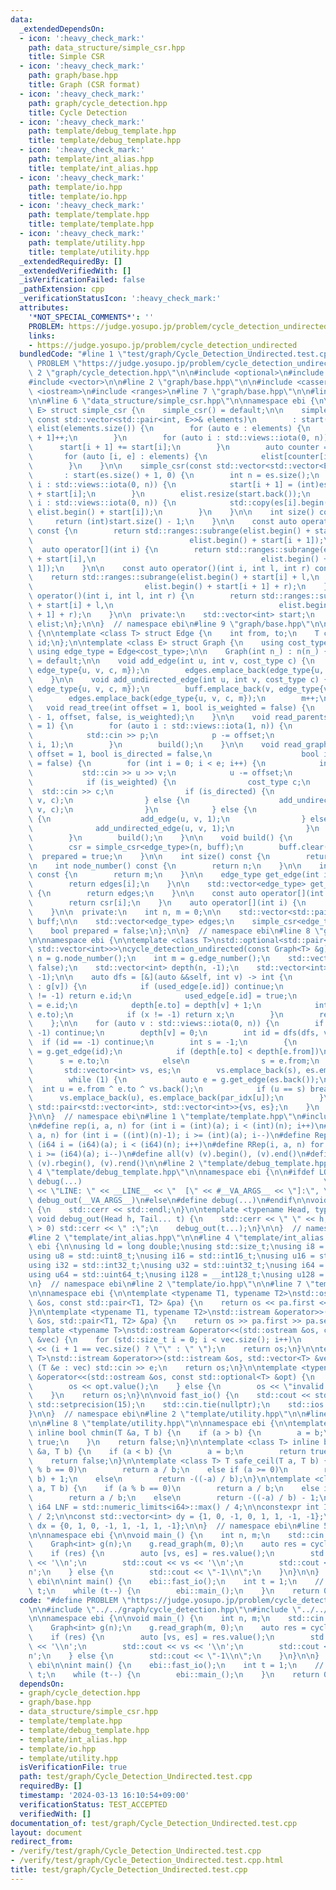 ```yaml
---
data:
  _extendedDependsOn:
  - icon: ':heavy_check_mark:'
    path: data_structure/simple_csr.hpp
    title: Simple CSR
  - icon: ':heavy_check_mark:'
    path: graph/base.hpp
    title: Graph (CSR format)
  - icon: ':heavy_check_mark:'
    path: graph/cycle_detection.hpp
    title: Cycle Detection
  - icon: ':heavy_check_mark:'
    path: template/debug_template.hpp
    title: template/debug_template.hpp
  - icon: ':heavy_check_mark:'
    path: template/int_alias.hpp
    title: template/int_alias.hpp
  - icon: ':heavy_check_mark:'
    path: template/io.hpp
    title: template/io.hpp
  - icon: ':heavy_check_mark:'
    path: template/template.hpp
    title: template/template.hpp
  - icon: ':heavy_check_mark:'
    path: template/utility.hpp
    title: template/utility.hpp
  _extendedRequiredBy: []
  _extendedVerifiedWith: []
  _isVerificationFailed: false
  _pathExtension: cpp
  _verificationStatusIcon: ':heavy_check_mark:'
  attributes:
    '*NOT_SPECIAL_COMMENTS*': ''
    PROBLEM: https://judge.yosupo.jp/problem/cycle_detection_undirected
    links:
    - https://judge.yosupo.jp/problem/cycle_detection_undirected
  bundledCode: "#line 1 \"test/graph/Cycle_Detection_Undirected.test.cpp\"\n#define\
    \ PROBLEM \"https://judge.yosupo.jp/problem/cycle_detection_undirected\"\n\n#line\
    \ 2 \"graph/cycle_detection.hpp\"\n\n#include <optional>\n#include <utility>\n\
    #include <vector>\n\n#line 2 \"graph/base.hpp\"\n\n#include <cassert>\n#include\
    \ <iostream>\n#include <ranges>\n#line 7 \"graph/base.hpp\"\n\n#line 2 \"data_structure/simple_csr.hpp\"\
    \n\n#line 6 \"data_structure/simple_csr.hpp\"\n\nnamespace ebi {\n\ntemplate <class\
    \ E> struct simple_csr {\n    simple_csr() = default;\n\n    simple_csr(int n,\
    \ const std::vector<std::pair<int, E>>& elements)\n        : start(n + 1, 0),\
    \ elist(elements.size()) {\n        for (auto e : elements) {\n            start[e.first\
    \ + 1]++;\n        }\n        for (auto i : std::views::iota(0, n)) {\n      \
    \      start[i + 1] += start[i];\n        }\n        auto counter = start;\n \
    \       for (auto [i, e] : elements) {\n            elist[counter[i]++] = e;\n\
    \        }\n    }\n\n    simple_csr(const std::vector<std::vector<E>>& es)\n \
    \       : start(es.size() + 1, 0) {\n        int n = es.size();\n        for (auto\
    \ i : std::views::iota(0, n)) {\n            start[i + 1] = (int)es[i].size()\
    \ + start[i];\n        }\n        elist.resize(start.back());\n        for (auto\
    \ i : std::views::iota(0, n)) {\n            std::copy(es[i].begin(), es[i].end(),\
    \ elist.begin() + start[i]);\n        }\n    }\n\n    int size() const {\n   \
    \     return (int)start.size() - 1;\n    }\n\n    const auto operator[](int i)\
    \ const {\n        return std::ranges::subrange(elist.begin() + start[i],\n  \
    \                                   elist.begin() + start[i + 1]);\n    }\n  \
    \  auto operator[](int i) {\n        return std::ranges::subrange(elist.begin()\
    \ + start[i],\n                                     elist.begin() + start[i +\
    \ 1]);\n    }\n\n    const auto operator()(int i, int l, int r) const {\n    \
    \    return std::ranges::subrange(elist.begin() + start[i] + l,\n            \
    \                         elist.begin() + start[i + 1] + r);\n    }\n    auto\
    \ operator()(int i, int l, int r) {\n        return std::ranges::subrange(elist.begin()\
    \ + start[i] + l,\n                                     elist.begin() + start[i\
    \ + 1] + r);\n    }\n\n  private:\n    std::vector<int> start;\n    std::vector<E>\
    \ elist;\n};\n\n}  // namespace ebi\n#line 9 \"graph/base.hpp\"\n\nnamespace ebi\
    \ {\n\ntemplate <class T> struct Edge {\n    int from, to;\n    T cost;\n    int\
    \ id;\n};\n\ntemplate <class E> struct Graph {\n    using cost_type = E;\n   \
    \ using edge_type = Edge<cost_type>;\n\n    Graph(int n_) : n(n_) {}\n\n    Graph()\
    \ = default;\n\n    void add_edge(int u, int v, cost_type c) {\n        buff.emplace_back(u,\
    \ edge_type{u, v, c, m});\n        edges.emplace_back(edge_type{u, v, c, m++});\n\
    \    }\n\n    void add_undirected_edge(int u, int v, cost_type c) {\n        buff.emplace_back(u,\
    \ edge_type{u, v, c, m});\n        buff.emplace_back(v, edge_type{v, u, c, m});\n\
    \        edges.emplace_back(edge_type{u, v, c, m});\n        m++;\n    }\n\n \
    \   void read_tree(int offset = 1, bool is_weighted = false) {\n        read_graph(n\
    \ - 1, offset, false, is_weighted);\n    }\n\n    void read_parents(int offset\
    \ = 1) {\n        for (auto i : std::views::iota(1, n)) {\n            int p;\n\
    \            std::cin >> p;\n            p -= offset;\n            add_undirected_edge(p,\
    \ i, 1);\n        }\n        build();\n    }\n\n    void read_graph(int e, int\
    \ offset = 1, bool is_directed = false,\n                    bool is_weighted\
    \ = false) {\n        for (int i = 0; i < e; i++) {\n            int u, v;\n \
    \           std::cin >> u >> v;\n            u -= offset;\n            v -= offset;\n\
    \            if (is_weighted) {\n                cost_type c;\n              \
    \  std::cin >> c;\n                if (is_directed) {\n                    add_edge(u,\
    \ v, c);\n                } else {\n                    add_undirected_edge(u,\
    \ v, c);\n                }\n            } else {\n                if (is_directed)\
    \ {\n                    add_edge(u, v, 1);\n                } else {\n      \
    \              add_undirected_edge(u, v, 1);\n                }\n            }\n\
    \        }\n        build();\n    }\n\n    void build() {\n        assert(!prepared);\n\
    \        csr = simple_csr<edge_type>(n, buff);\n        buff.clear();\n      \
    \  prepared = true;\n    }\n\n    int size() const {\n        return n;\n    }\n\
    \n    int node_number() const {\n        return n;\n    }\n\n    int edge_number()\
    \ const {\n        return m;\n    }\n\n    edge_type get_edge(int i) const {\n\
    \        return edges[i];\n    }\n\n    std::vector<edge_type> get_edges() const\
    \ {\n        return edges;\n    }\n\n    const auto operator[](int i) const {\n\
    \        return csr[i];\n    }\n    auto operator[](int i) {\n        return csr[i];\n\
    \    }\n\n  private:\n    int n, m = 0;\n\n    std::vector<std::pair<int,edge_type>>\
    \ buff;\n\n    std::vector<edge_type> edges;\n    simple_csr<edge_type> csr;\n\
    \    bool prepared = false;\n};\n\n}  // namespace ebi\n#line 8 \"graph/cycle_detection.hpp\"\
    \n\nnamespace ebi {\n\ntemplate <class T>\nstd::optional<std::pair<std::vector<int>,\
    \ std::vector<int>>>\ncycle_detection_undirected(const Graph<T> &g) {\n    int\
    \ n = g.node_number();\n    int m = g.edge_number();\n    std::vector<bool> used_edge(m,\
    \ false);\n    std::vector<int> depth(n, -1);\n    std::vector<int> par_idx(n,\
    \ -1);\n\n    auto dfs = [&](auto &&self, int v) -> int {\n        for (auto e\
    \ : g[v]) {\n            if (used_edge[e.id]) continue;\n            if (depth[e.to]\
    \ != -1) return e.id;\n            used_edge[e.id] = true;\n            par_idx[e.to]\
    \ = e.id;\n            depth[e.to] = depth[v] + 1;\n            int x = self(self,\
    \ e.to);\n            if (x != -1) return x;\n        }\n        return -1;\n\
    \    };\n\n    for (auto v : std::views::iota(0, n)) {\n        if (depth[v] !=\
    \ -1) continue;\n        depth[v] = 0;\n        int id = dfs(dfs, v);\n      \
    \  if (id == -1) continue;\n        int s = -1;\n        {\n            auto e\
    \ = g.get_edge(id);\n            if (depth[e.to] < depth[e.from])\n          \
    \      s = e.to;\n            else\n                s = e.from;\n        }\n \
    \       std::vector<int> vs, es;\n        vs.emplace_back(s), es.emplace_back(id);\n\
    \        while (1) {\n            auto e = g.get_edge(es.back());\n          \
    \  int u = e.from ^ e.to ^ vs.back();\n            if (u == s) break;\n      \
    \      vs.emplace_back(u), es.emplace_back(par_idx[u]);\n        }\n        return\
    \ std::pair<std::vector<int>, std::vector<int>>{vs, es};\n    }\n    return std::nullopt;\n\
    }\n\n}  // namespace ebi\n#line 1 \"template/template.hpp\"\n#include <bits/stdc++.h>\n\
    \n#define rep(i, a, n) for (int i = (int)(a); i < (int)(n); i++)\n#define rrep(i,\
    \ a, n) for (int i = ((int)(n)-1); i >= (int)(a); i--)\n#define Rep(i, a, n) for\
    \ (i64 i = (i64)(a); i < (i64)(n); i++)\n#define RRep(i, a, n) for (i64 i = ((i64)(n)-i64(1));\
    \ i >= (i64)(a); i--)\n#define all(v) (v).begin(), (v).end()\n#define rall(v)\
    \ (v).rbegin(), (v).rend()\n\n#line 2 \"template/debug_template.hpp\"\n\n#line\
    \ 4 \"template/debug_template.hpp\"\n\nnamespace ebi {\n\n#ifdef LOCAL\n#define\
    \ debug(...)                                                      \\\n    std::cerr\
    \ << \"LINE: \" << __LINE__ << \"  [\" << #__VA_ARGS__ << \"]:\", \\\n       \
    \ debug_out(__VA_ARGS__)\n#else\n#define debug(...)\n#endif\n\nvoid debug_out()\
    \ {\n    std::cerr << std::endl;\n}\n\ntemplate <typename Head, typename... Tail>\
    \ void debug_out(Head h, Tail... t) {\n    std::cerr << \" \" << h;\n    if (sizeof...(t)\
    \ > 0) std::cerr << \" :\";\n    debug_out(t...);\n}\n\n}  // namespace ebi\n\
    #line 2 \"template/int_alias.hpp\"\n\n#line 4 \"template/int_alias.hpp\"\n\nnamespace\
    \ ebi {\n\nusing ld = long double;\nusing std::size_t;\nusing i8 = std::int8_t;\n\
    using u8 = std::uint8_t;\nusing i16 = std::int16_t;\nusing u16 = std::uint16_t;\n\
    using i32 = std::int32_t;\nusing u32 = std::uint32_t;\nusing i64 = std::int64_t;\n\
    using u64 = std::uint64_t;\nusing i128 = __int128_t;\nusing u128 = __uint128_t;\n\
    \n}  // namespace ebi\n#line 2 \"template/io.hpp\"\n\n#line 7 \"template/io.hpp\"\
    \n\nnamespace ebi {\n\ntemplate <typename T1, typename T2>\nstd::ostream &operator<<(std::ostream\
    \ &os, const std::pair<T1, T2> &pa) {\n    return os << pa.first << \" \" << pa.second;\n\
    }\n\ntemplate <typename T1, typename T2>\nstd::istream &operator>>(std::istream\
    \ &os, std::pair<T1, T2> &pa) {\n    return os >> pa.first >> pa.second;\n}\n\n\
    template <typename T>\nstd::ostream &operator<<(std::ostream &os, const std::vector<T>\
    \ &vec) {\n    for (std::size_t i = 0; i < vec.size(); i++)\n        os << vec[i]\
    \ << (i + 1 == vec.size() ? \"\" : \" \");\n    return os;\n}\n\ntemplate <typename\
    \ T>\nstd::istream &operator>>(std::istream &os, std::vector<T> &vec) {\n    for\
    \ (T &e : vec) std::cin >> e;\n    return os;\n}\n\ntemplate <typename T>\nstd::ostream\
    \ &operator<<(std::ostream &os, const std::optional<T> &opt) {\n    if (opt) {\n\
    \        os << opt.value();\n    } else {\n        os << \"invalid value\";\n\
    \    }\n    return os;\n}\n\nvoid fast_io() {\n    std::cout << std::fixed <<\
    \ std::setprecision(15);\n    std::cin.tie(nullptr);\n    std::ios::sync_with_stdio(false);\n\
    }\n\n}  // namespace ebi\n#line 2 \"template/utility.hpp\"\n\n#line 5 \"template/utility.hpp\"\
    \n\n#line 8 \"template/utility.hpp\"\n\nnamespace ebi {\n\ntemplate <class T>\
    \ inline bool chmin(T &a, T b) {\n    if (a > b) {\n        a = b;\n        return\
    \ true;\n    }\n    return false;\n}\n\ntemplate <class T> inline bool chmax(T\
    \ &a, T b) {\n    if (a < b) {\n        a = b;\n        return true;\n    }\n\
    \    return false;\n}\n\ntemplate <class T> T safe_ceil(T a, T b) {\n    if (a\
    \ % b == 0)\n        return a / b;\n    else if (a >= 0)\n        return (a /\
    \ b) + 1;\n    else\n        return -((-a) / b);\n}\n\ntemplate <class T> T safe_floor(T\
    \ a, T b) {\n    if (a % b == 0)\n        return a / b;\n    else if (a >= 0)\n\
    \        return a / b;\n    else\n        return -((-a) / b) - 1;\n}\n\nconstexpr\
    \ i64 LNF = std::numeric_limits<i64>::max() / 4;\n\nconstexpr int INF = std::numeric_limits<int>::max()\
    \ / 2;\n\nconst std::vector<int> dy = {1, 0, -1, 0, 1, 1, -1, -1};\nconst std::vector<int>\
    \ dx = {0, 1, 0, -1, 1, -1, 1, -1};\n\n}  // namespace ebi\n#line 5 \"test/graph/Cycle_Detection_Undirected.test.cpp\"\
    \n\nnamespace ebi {\n\nvoid main_() {\n    int n, m;\n    std::cin >> n >> m;\n\
    \    Graph<int> g(n);\n    g.read_graph(m, 0);\n    auto res = cycle_detection_undirected(g);\n\
    \    if (res) {\n        auto [vs, es] = res.value();\n        std::cout << vs.size()\
    \ << '\\n';\n        std::cout << vs << '\\n';\n        std::cout << es << '\\\
    n';\n    } else {\n        std::cout << \"-1\\n\";\n    }\n}\n\n}  // namespace\
    \ ebi\n\nint main() {\n    ebi::fast_io();\n    int t = 1;\n    // std::cin >>\
    \ t;\n    while (t--) {\n        ebi::main_();\n    }\n    return 0;\n}\n"
  code: "#define PROBLEM \"https://judge.yosupo.jp/problem/cycle_detection_undirected\"\
    \n\n#include \"../../graph/cycle_detection.hpp\"\n#include \"../../template/template.hpp\"\
    \n\nnamespace ebi {\n\nvoid main_() {\n    int n, m;\n    std::cin >> n >> m;\n\
    \    Graph<int> g(n);\n    g.read_graph(m, 0);\n    auto res = cycle_detection_undirected(g);\n\
    \    if (res) {\n        auto [vs, es] = res.value();\n        std::cout << vs.size()\
    \ << '\\n';\n        std::cout << vs << '\\n';\n        std::cout << es << '\\\
    n';\n    } else {\n        std::cout << \"-1\\n\";\n    }\n}\n\n}  // namespace\
    \ ebi\n\nint main() {\n    ebi::fast_io();\n    int t = 1;\n    // std::cin >>\
    \ t;\n    while (t--) {\n        ebi::main_();\n    }\n    return 0;\n}"
  dependsOn:
  - graph/cycle_detection.hpp
  - graph/base.hpp
  - data_structure/simple_csr.hpp
  - template/template.hpp
  - template/debug_template.hpp
  - template/int_alias.hpp
  - template/io.hpp
  - template/utility.hpp
  isVerificationFile: true
  path: test/graph/Cycle_Detection_Undirected.test.cpp
  requiredBy: []
  timestamp: '2024-03-13 16:10:54+09:00'
  verificationStatus: TEST_ACCEPTED
  verifiedWith: []
documentation_of: test/graph/Cycle_Detection_Undirected.test.cpp
layout: document
redirect_from:
- /verify/test/graph/Cycle_Detection_Undirected.test.cpp
- /verify/test/graph/Cycle_Detection_Undirected.test.cpp.html
title: test/graph/Cycle_Detection_Undirected.test.cpp
---
```

